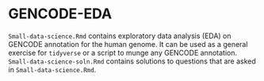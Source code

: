 # GENCODE-EDA

`Small-data-science.Rmd` contains exploratory data analysis (EDA) on GENCODE annotation for the human genome. It can be used as a general exercise for `tidyverse` or a script to munge any GENCODE annotation. `Small-data-science-soln.Rmd` contains solutions to questions that are asked in `Small-data-science.Rmd`.
